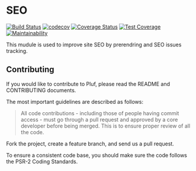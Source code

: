 # SEO

[![Build Status](https://travis-ci.com/pluf/seo.svg?branch=master)](https://travis-ci.com/pluf/seo)
[![codecov](https://codecov.io/gh/pluf/seo/branch/master/graph/badge.svg)](https://codecov.io/gh/pluf/seo)
[![Coverage Status](https://coveralls.io/repos/github/pluf/seo/badge.svg)](https://coveralls.io/github/pluf/seo)
[![Test Coverage](https://api.codeclimate.com/v1/badges/513f356bdf26065cc009/test_coverage)](https://codeclimate.com/github/pluf/http2/test_coverage)
[![Maintainability](https://api.codeclimate.com/v1/badges/513f356bdf26065cc009/maintainability)](https://codeclimate.com/github/pluf/http2/maintainability)


This mudule is used to improve site SEO by prerendring and SEO issues tracking.



## Contributing

If you would like to contribute to Pluf, please read the README and CONTRIBUTING documents.

The most important guidelines are described as follows:

>All code contributions - including those of people having commit access - must go through a pull request and approved by a core developer before being merged. This is to ensure proper review of all the code.

Fork the project, create a feature branch, and send us a pull request.

To ensure a consistent code base, you should make sure the code follows the PSR-2 Coding Standards.
